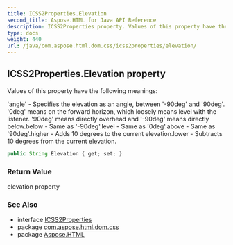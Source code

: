 ```yaml
---
title: ICSS2Properties.Elevation
second_title: Aspose.HTML for Java API Reference
description: ICSS2Properties property. Values of this property have the following meanings
type: docs
weight: 440
url: /java/com.aspose.html.dom.css/icss2properties/elevation/
---
```

## ICSS2Properties.Elevation property

Values of this property have the following meanings:

'angle' - Specifies the elevation as an angle, between '-90deg' and '90deg'. '0deg' means on the forward horizon, which loosely means level with the listener. '90deg' means directly overhead and '-90deg' means directly below.below - Same as '-90deg'.level - Same as '0deg'.above - Same as '90deg'.higher - Adds 10 degrees to the current elevation.lower - Subtracts 10 degrees from the current elevation.

```java
public String Elevation { get; set; }
```

### Return Value

elevation property

### See Also

* interface [ICSS2Properties](../)
* package [com.aspose.html.dom.css](../../icss2properties/)
* package [Aspose.HTML](../../../)
